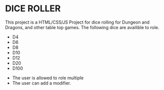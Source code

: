 # DICE ROLLER
This project is a HTML/CSS/JS Project for dice rolling for Dungeon and Dragons, and other 
table top games. The following dice are availible to role. 

* D4
* D6
* D8
* D10
* D12
* D20
* D100

- The user is allowed to role multiple
- The user can add a modifier. 

